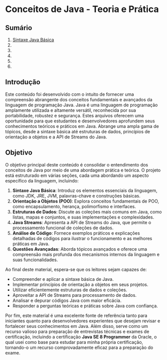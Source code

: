 # Conceitos de Java - Teoria e Prática

## Sumário

1. [Sintaxe Java Básica](Conteúdo/sintaxe.Java.ipynb)
2.
3.
4.
5.
6.

## Introdução

Este conteúdo foi desenvolvido com o intuito de fornecer uma compreensão abrangente dos conceitos fundamentais e avançados da linguagem de programação Java. Java é uma linguagem de programação amplamente utilizada e altamente versátil, reconhecida por sua portabilidade, robustez e segurança. Estes arquivos oferecem uma oportunidade para que estudantes e desenvolvedores aprofundem seus conhecimentos teóricos e práticos em Java. Abrange uma ampla gama de tópicos, desde a sintaxe básica até estruturas de dados, princípios de orientação a objetos e a API de Streams do Java.

## Objetivo

O objetivo principal deste conteúdo é consolidar o entendimento dos conceitos de Java por meio de uma abordagem prática e teórica. O projeto está estruturado em várias seções, cada uma abordando um aspecto específico da linguagem, incluindo:

1. **Sintaxe Java Básica**: Introduz os elementos essenciais da linguagem, como JDK, JRE, JVM, palavras-chave e construções básicas.
2. **Orientação a Objetos (POO)**: Explora conceitos fundamentais de POO, como encapsulamento, herança, polimorfismo e interfaces.
3. **Estruturas de Dados**: Discute as coleções mais comuns em Java, como listas, mapas e conjuntos, e suas implementações e complexidades.
4. **Java Streams**: Apresenta a API de Streams do Java, que permite o processamento funcional de coleções de dados.
5. **Análise de Código**: Fornece exemplos práticos e explicações detalhadas de códigos para ilustrar o funcionamento e as melhores práticas em Java.
6. **Questões Avançadas**: Aborda tópicos avançados e oferece uma compreensão mais profunda dos mecanismos internos da linguagem e suas funcionalidades.

Ao final deste material, espera-se que os leitores sejam capazes de:

- Compreender e aplicar a sintaxe básica de Java.
- Implementar princípios de orientação a objetos em seus projetos.
- Utilizar eficientemente estruturas de dados e coleções.
- Aproveitar a API de Streams para processamento de dados.
- Analisar e depurar códigos Java com maior eficácia.
- Responder a perguntas teóricas e práticas sobre Java com confiança.

Por fim, este material é uma excelente fonte de referência tanto para iniciantes quanto para desenvolvedores experientes que desejam revisar e fortalecer seus conhecimentos em Java. Além disso, serve como um recurso valioso para preparação de entrevistas técnicas e exames de certificação, incluindo a certificação **Java SE 8 Programmer** da Oracle, o qual usei como base para estudar para minha própria certificação, tornando-o um recurso comprovadamente eficaz para a preparação do exame.

